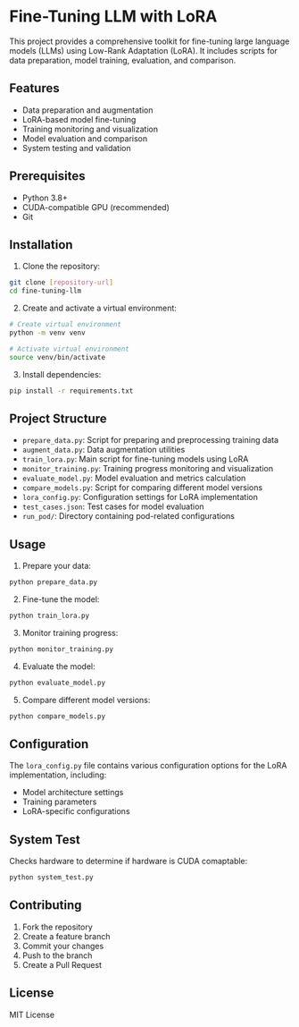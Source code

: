 # Fine-Tuning LLM with LoRA

This project provides a comprehensive toolkit for fine-tuning large language models (LLMs) using Low-Rank Adaptation (LoRA). It includes scripts for data preparation, model training, evaluation, and comparison.

## Features

- Data preparation and augmentation
- LoRA-based model fine-tuning
- Training monitoring and visualization
- Model evaluation and comparison
- System testing and validation

## Prerequisites

- Python 3.8+
- CUDA-compatible GPU (recommended)
- Git

## Installation

1. Clone the repository:

```bash
git clone [repository-url]
cd fine-tuning-llm
```

2. Create and activate a virtual environment:

```bash
# Create virtual environment
python -m venv venv

# Activate virtual environment
source venv/bin/activate
```

3. Install dependencies:

```bash
pip install -r requirements.txt
```

## Project Structure

- `prepare_data.py`: Script for preparing and preprocessing training data
- `augment_data.py`: Data augmentation utilities
- `train_lora.py`: Main script for fine-tuning models using LoRA
- `monitor_training.py`: Training progress monitoring and visualization
- `evaluate_model.py`: Model evaluation and metrics calculation
- `compare_models.py`: Script for comparing different model versions
- `lora_config.py`: Configuration settings for LoRA implementation
- `test_cases.json`: Test cases for model evaluation
- `run_pod/`: Directory containing pod-related configurations

## Usage

1. Prepare your data:

```bash
python prepare_data.py
```

2. Fine-tune the model:

```bash
python train_lora.py
```

3. Monitor training progress:

```bash
python monitor_training.py
```

4. Evaluate the model:

```bash
python evaluate_model.py
```

5. Compare different model versions:

```bash
python compare_models.py
```

## Configuration

The `lora_config.py` file contains various configuration options for the LoRA implementation, including:

- Model architecture settings
- Training parameters
- LoRA-specific configurations

## System Test

Checks hardware to determine if hardware is CUDA comaptable:

```bash
python system_test.py
```

## Contributing

1. Fork the repository
2. Create a feature branch
3. Commit your changes
4. Push to the branch
5. Create a Pull Request

## License

MIT License
